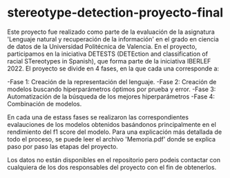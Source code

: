 # stereotype-detection-proyecto-final
Este proyecto fue realizado como parte de la evaluación de la asignatura 'Lenguaje natural y recuperación de la información' en el grado en ciencia de datos de la Universidad
Politécnica de Valencia. En el proyecto, participamos en la iniciativa DETESTS (DETEction and classification of racial STereotypes in Spanish), que forma parte de la
iniciativa IBERLEF 2022. El proyecto se divide en 4 fases, en la que cada una corresponde a:

  -Fase 1: Creación de la representación del lenguaje.
  -Fase 2: Creación de modelos buscando hiperparámetros óptimos por prueba y error.
  -Fase 3: Automatización de la búsqueda de los mejores hiperparámetros
  -Fase 4: Combinación de modelos.
  
En cada una de estass fases se realizaron las correspondientes evalauciones de los modelos obtenidos basándonos principalmente en el rendimiento del f1 score del modelo.
Para una explicación más detallada de todo el proceso, se puede leer el archivo 'Memoria.pdf' donde se explica paso por paso las etapas del proyecto.

Los datos no están disponibles en el repositorio pero podeis contactar con cualquiera de los dos responsables del proyecto con el fin de obtenerlos.

